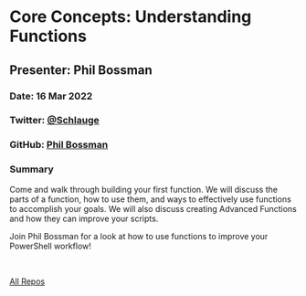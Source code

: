 # Core Concepts: Understanding Functions

## Presenter: Phil Bossman

### Date: 16 Mar 2022

### Twitter: [@Schlauge](https://twitter.com/Schlauge)

### GitHub: [Phil Bossman](https://github.com/pbossman)

### Summary

Come and walk through building your first function. We will discuss the parts of a function, how to use them, and ways to effectively use functions to accomplish your goals. We will also discuss creating Advanced Functions and how they can improve your scripts.

Join Phil Bossman for a look at how to use functions to improve your PowerShell workflow!

&nbsp;
&nbsp;

[All Repos](https://github.com/pbossman?tab=repositories)  
